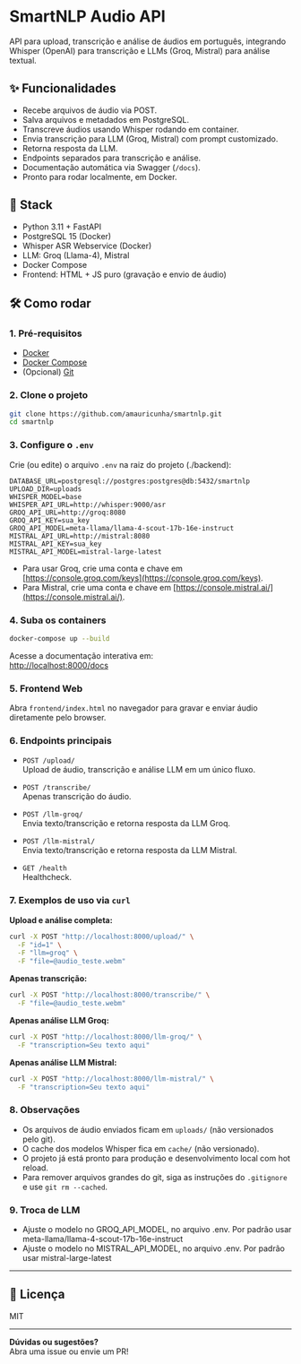 # SmartNLP Audio API

API para upload, transcrição e análise de áudios em português, integrando Whisper (OpenAI) para transcrição e LLMs (Groq, Mistral) para análise textual.

## ✨ Funcionalidades

- Recebe arquivos de áudio via POST.
- Salva arquivos e metadados em PostgreSQL.
- Transcreve áudios usando Whisper rodando em container.
- Envia transcrição para LLM (Groq, Mistral) com prompt customizado.
- Retorna resposta da LLM.
- Endpoints separados para transcrição e análise.
- Documentação automática via Swagger (`/docs`).
- Pronto para rodar localmente, em Docker.

## 🚀 Stack

- Python 3.11 + FastAPI
- PostgreSQL 15 (Docker)
- Whisper ASR Webservice (Docker)
- LLM: Groq (Llama-4), Mistral
- Docker Compose
- Frontend: HTML + JS puro (gravação e envio de áudio)

## 🛠️ Como rodar

### 1. Pré-requisitos

- [Docker](https://www.docker.com/)
- [Docker Compose](https://docs.docker.com/compose/)
- (Opcional) [Git](https://git-scm.com/)

### 2. Clone o projeto

```sh
git clone https://github.com/amauricunha/smartnlp.git
cd smartnlp
```

### 3. Configure o `.env`

Crie (ou edite) o arquivo `.env` na raiz do projeto (./backend):

```
DATABASE_URL=postgresql://postgres:postgres@db:5432/smartnlp
UPLOAD_DIR=uploads
WHISPER_MODEL=base
WHISPER_API_URL=http://whisper:9000/asr
GROQ_API_URL=http://groq:8080
GROQ_API_KEY=sua_key
GROQ_API_MODEL=meta-llama/llama-4-scout-17b-16e-instruct
MISTRAL_API_URL=http://mistral:8080
MISTRAL_API_KEY=sua_key
MISTRAL_API_MODEL=mistral-large-latest
```

- Para usar Groq, crie uma conta e chave em [https://console.groq.com/keys](https://console.groq.com/keys).
- Para Mistral, crie uma conta e chave em [https://console.mistral.ai/](https://console.mistral.ai/).

### 4. Suba os containers

```sh
docker-compose up --build
```

Acesse a documentação interativa em:  
[http://localhost:8000/docs](http://localhost:8000/docs)

### 5. Frontend Web

Abra `frontend/index.html` no navegador para gravar e enviar áudio diretamente pelo browser.

### 6. Endpoints principais

- `POST /upload/`  
  Upload de áudio, transcrição e análise LLM em um único fluxo.

- `POST /transcribe/`  
  Apenas transcrição do áudio.

- `POST /llm-groq/`  
  Envia texto/transcrição e retorna resposta da LLM Groq.

- `POST /llm-mistral/`  
  Envia texto/transcrição e retorna resposta da LLM Mistral.

- `GET /health`  
  Healthcheck.

### 7. Exemplos de uso via `curl`

**Upload e análise completa:**
```sh
curl -X POST "http://localhost:8000/upload/" \
  -F "id=1" \
  -F "llm=groq" \
  -F "file=@audio_teste.webm"
```

**Apenas transcrição:**
```sh
curl -X POST "http://localhost:8000/transcribe/" \
  -F "file=@audio_teste.webm"
```

**Apenas análise LLM Groq:**
```sh
curl -X POST "http://localhost:8000/llm-groq/" \
  -F "transcription=Seu texto aqui"
```

**Apenas análise LLM Mistral:**
```sh
curl -X POST "http://localhost:8000/llm-mistral/" \
  -F "transcription=Seu texto aqui"
```

### 8. Observações

- Os arquivos de áudio enviados ficam em `uploads/` (não versionados pelo git).
- O cache dos modelos Whisper fica em `cache/` (não versionado).
- O projeto já está pronto para produção e desenvolvimento local com hot reload.
- Para remover arquivos grandes do git, siga as instruções do `.gitignore` e use `git rm --cached`.

### 9. Troca de LLM

- Ajuste o modelo no GROQ_API_MODEL, no arquivo .env. Por padrão usar meta-llama/llama-4-scout-17b-16e-instruct
- Ajuste o modelo no MISTRAL_API_MODEL, no arquivo .env. Por padrão usar mistral-large-latest

---

## 📄 Licença

MIT

---

**Dúvidas ou sugestões?**  
Abra uma issue ou envie um PR!


